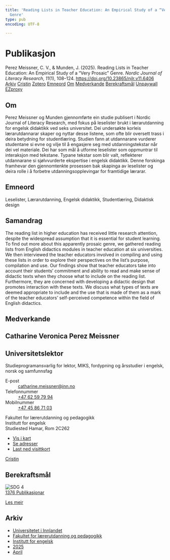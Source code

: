 ```yaml
---
title: 'Reading Lists in Teacher Education: An Empirical Study of a “Very Prosaic”
  Genre'
type: pub
encoding: UTF-8

---
```

<h1>Publikasjon</h1>
<article id="csl-bib-container-9FBI88AR" class="csl-bib-container">
  <div class="csl-bib-body"> <div class="csl-entry">Perez Meissner, C. V., &#38; Munden, J. (2025). Reading Lists in Teacher Education: An Empirical Study of a “Very Prosaic” Genre. <i>Nordic Journal of Literacy Research</i>, <i>11</i>(1), 108–124. <a href="https://doi.org/10.23865/njlr.v11.6406">https://doi.org/10.23865/njlr.v11.6406</a></div> </div>
  <div class="csl-bib-buttons">
    <a href="#taxonomy-article-9FBI88AR" alt="archive" class="csl-bib-button">Arkiv</a>
    <a href="https://app.cristin.no/results/show.jsf?id=2371770" alt="Cristin" class="csl-bib-button">Cristin</a>
    <a href="http://zotero.org/groups/5881554/items/9FBI88AR" alt="Zotero" class="csl-bib-button">Zotero</a>
    <a href="#keywords-article-9FBI88AR" alt="keywords" class="csl-bib-button">Emneord</a>
    <a href="#about-article-9FBI88AR" alt="about_pub" class="csl-bib-button">Om</a>
    <a href="#contributors-article-9FBI88AR" alt="contributors" class="csl-bib-button">Medverkande</a>
    <a href="#sdg-article-9FBI88AR" alt="sdg" class="csl-bib-button">Berekraftsmål</a>
    <a href="https://doi.org/10.23865/njlr.v11.6406" alt="Unpaywall" class="csl-bib-button">Unpaywall</a>
    <a href="https://doi.org/10.23865/njlr.v11.6406" alt="EZproxy" class="csl-bib-button">EZproxy</a>
  </div>
  <div id="csl-bib-meta-container-9FBI88AR"></div>
</article>
<div id="csl-bib-meta-9FBI88AR" class="csl-bib-meta">
  <article id="about-article-9FBI88AR" class="about_pub-article">
    <h1>Om</h1>
    Perez Meissner og Munden gjennomførte ein studie publisert i Nordic Journal of Literacy Research, med fokus på leselister brukt i lærarutdanning for engelsk didaktikk ved seks universitet. Dei undersøkte korleis lærarutdannarar skaper og nyttar desse listene, som ofte blir oversett trass i deira betydning for studentlæring. Studien fann at utdannarane vurderer studentane si evne og vilje til å engasjere seg med utdanningstekstar når dei vel materiale. Dei har som mål å utforme leselister som oppmuntrar til interaksjon med tekstane. Typane tekstar som blir valt, reflekterer utdannarane si sjølvvurderte ekspertise i engelsk didaktikk. Denne forskinga framhevar den gjennomtenkte prosessen bak skapinga av leselister og deira rolle i å forbetre utdanningsopplevingar for framtidige lærarar.
  </article>
  <article id="keywords-article-9FBI88AR" class="keywords-article">
    <h1>Emneord</h1>
    Leselister, Lærarutdanning, Engelsk didaktikk, Studentlæring, Didaktisk design
  </article>
  <article id="abstract-article-9FBI88AR" class="abstract-article">
    <h1>Samandrag</h1>
    The reading list in higher education has received little research attention, despite the widespread assumption that it is essential for student learning. To find out more about this apparently prosaic genre, we gathered reading lists from English didactics modules in teacher education at six universities. We then interviewed the teacher educators involved in compiling and using these lists in order to explore their perspectives on the list’s purpose, compilation and use. Our findings show that teacher educators take into account their students’ commitment and ability to read and make sense of didactic texts when they choose what to include on the reading list. Furthermore, they are concerned with developing a didactic design that promotes interaction with these texts. We discuss what types of texts are deemed appropriate to include and the use that is made of them as a mark of the teacher educators’ self-perceived competence within the field of English didactics.
  </article>
  <article id="contributors-article-9FBI88AR" class="contributors-article">
    <h1>Medverkande</h1>
    <div class="personas"> <div class="vrtx-hinn-person-card"> <div class="photo"> <i class="lar la-user-circle missing-person"></i> </div> <div class="info"> <hgroup><h1>Catharine Veronica Perez Meissner</h1> <h2>Universitetslektor</h2> <p>Studieprogramansvarlig for lektor, MIKS, fordypning og årsstudier i engelsk, norsk og samfunnsfag</p> </hgroup><dl> <dt>E-post</dt> <dd> <a href="mailto:catharine.meissner@inn.no">catharine.meissner@inn.no</a> </dd> <dt>Telefonnummer</dt> <dd><a href="tel:+4762597994"> +47 62 59 79 94 </a></dd> <dt>Mobilnummer</dt> <dd><a href="tel:+4745867103"> +47 45 86 71 03 </a></dd> </dl> <p> Fakultet for lærerutdanning og pedagogikk<br> Institutt for engelsk<br> Studiested Hamar, Rom 2C262 </p> <ul class="vrtx-hinn-links"> <li><a href="https://www.google.com/maps?q=60.79625,11.07386">Vis i kart</a></li> <li><a href="https://www.inn.no/finn-en-ansatt/catharine-meissner.html#vrtx-hinn-addresses">Se adresser</a></li> <li><a href="https://www.inn.no/finn-en-ansatt/catharine-meissner.html?vrtx=vcf">Last ned visittkort</a></li> </ul> </div> </div> <a href="https://app.cristin.no/persons/show.jsf?id=1361946" alt="Cristin URL" class="personas-cristin">Cristin</a> </div>
  </article>
  <article id="sdg-article-9FBI88AR" class="sdg-article">
    <h1>Berekraftsmål</h1>
    <div class="sdg-container"><div id="sdg4" class="sdg">
        <img src="{{< params subfolder >}}images/sdg/sdg04_nn.png" class="image" alt="SDG 4">
        <div class="sdg-overlay">
          <a href="{{< params subfolder >}}nn/archive/?sdg=4#archive" class="sdg-publication-count"><span>1376</span> Publikasjonar</a>
          <p><a href="https://fn.no/om-fn/fns-baerekraftsmaal/god-utdanning?lang=nno-NO" class="sdg-read-more">Les meir</a></p>
        </div>
      </div></div>
  </article>
  <article id="taxonomy-article-9FBI88AR" class="taxonomy-article">
    <h1>Arkiv</h1>
    <ul>
      <li><a href="{{< params subfolder >}}nn/archive/?key=3DCRN523">Universitetet i Innlandet</a></li>
      <li><a href="{{< params subfolder >}}nn/archive/?key=WYNZA47F">Fakultet for lærerutdanning og pedagogikk</a></li>
      <li><a href="{{< params subfolder >}}nn/archive/?key=THSB4HN9">Institutt for engelsk</a></li>
      <li><a href="{{< params subfolder >}}nn/archive/?key=W6HG4SCD">2025</a></li>
      <li><a href="{{< params subfolder >}}nn/archive/?key=LGXQGC47">April</a></li>
    </ul>
  </article>
</div>
